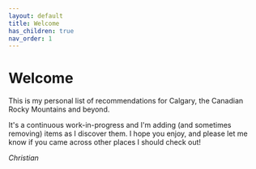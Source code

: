 ```yaml
---
layout: default
title: Welcome
has_children: true
nav_order: 1
---
```

# Welcome
This is my personal list of recommendations for Calgary, the Canadian Rocky Mountains and beyond.

It's a continuous work-in-progress and I'm adding (and sometimes removing) items as I discover them. I hope you enjoy, and please let me know if you came across other places I should check out!

*Christian*